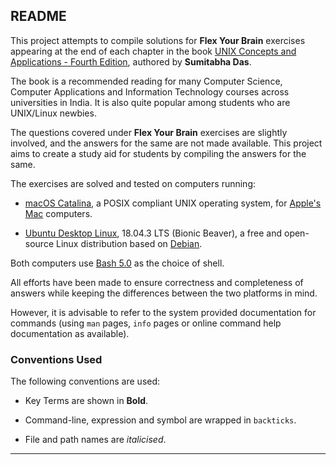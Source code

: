 ## README

This project attempts to compile solutions for **Flex Your Brain** exercises appearing at the end of each chapter in the book [UNIX Concepts and Applications - Fourth Edition][Book], authored by **Sumitabha Das**.

The book is a recommended reading for many Computer Science, Computer Applications and Information Technology courses across universities in India. It is also quite popular among students who are UNIX/Linux newbies.

The questions covered under **Flex Your Brain** exercises are slightly involved, and the answers for the same are not made available. This project aims to create a study aid for students by compiling the answers for the same.

The exercises are solved and tested on computers running:
 
-	[macOS Catalina][macOS], a POSIX compliant UNIX operating system, for [Apple's Mac][Mac] computers.

-	[Ubuntu Desktop Linux][Ubuntu], 18.04.3 LTS (Bionic Beaver), a free and open-source Linux distribution based on [Debian][Debian].

Both computers use [Bash 5.0][Bash] as the choice of shell.

All efforts have been made to ensure correctness and completeness of answers while keeping the differences between the two platforms in mind.

However, it is advisable to refer to the system provided documentation for commands (using `man` pages, `info` pages or online command help documentation as available).

### Conventions Used

The following conventions are used:

-	Key Terms are shown in **Bold**.

-	Command-line, expression and symbol are wrapped in `backticks`.

-	File and path names are _italicised_.

[Book]:   http://mhhe.com/das/uca/
[macOS]:  https://www.apple.com/macos/
[Mac]:    https://www.apple.com/mac/
[Ubuntu]: https://ubuntu.com/download/desktop/
[Debian]: https://www.debian.org/
[Bash]:   https://www.gnu.org/software/bash/

---
